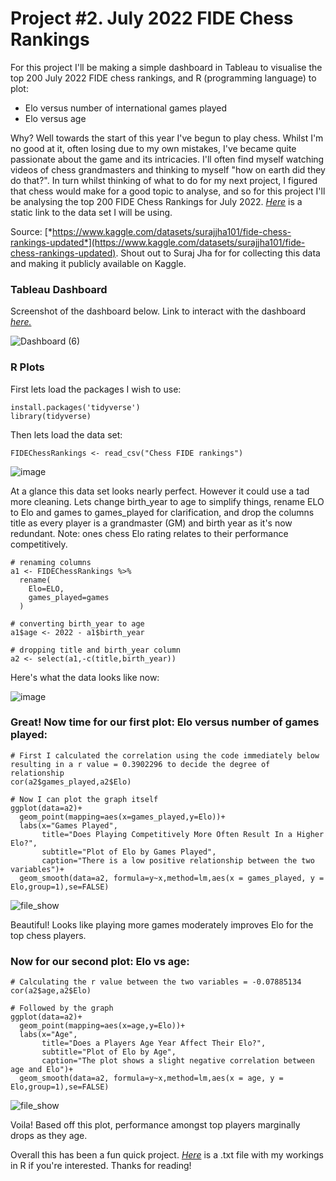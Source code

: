 # Project #2. July 2022 FIDE Chess Rankings

For this project I'll be making a simple dashboard in Tableau to visualise the top 200 July 2022 FIDE chess rankings, and R (programming language) to plot:

* Elo versus number of international games played
* Elo versus age

Why? Well towards the start of this year I've begun to play chess. Whilst I'm no good at it, often losing due to my own mistakes, I've became quite passionate about the game and its intricacies. I'll often find myself watching videos of chess grandmasters and thinking to myself "how on earth did they do that?". In turn whilst thinking of what to do for my next project, I figured that chess would make for a good topic to analyse, and so for this project I'll be analysing the top 200 FIDE Chess Rankings for July 2022. [*Here*](https://github.com/robertjspencer/robertjspencer.github.io/files/9365533/Chess.FIDE.Rankings.csv) is a static link to the data set I will be using.

Source: [*https://www.kaggle.com/datasets/surajjha101/fide-chess-rankings-updated*](https://www.kaggle.com/datasets/surajjha101/fide-chess-rankings-updated). Shout out to Suraj Jha for for collecting this data and making it publicly available on Kaggle.

### Tableau Dashboard

Screenshot of the dashboard below. Link to interact with the dashboard [*here.*](https://public.tableau.com/views/July2022Top200FIDEChessRankings/Dashboard?:language=en-US&:display_count=n&:origin=viz_share_link_)

![Dashboard (6)](https://user-images.githubusercontent.com/105367716/185745789-101b5bc9-e7bd-45b7-b576-7a90ded74cc2.png)

### R Plots

First lets load the packages I wish to use:

```
install.packages('tidyverse')
library(tidyverse)
```

Then lets load the data set:

```
FIDEChessRankings <- read_csv("Chess FIDE rankings")
```

![image](https://user-images.githubusercontent.com/105367716/185618603-616169e7-ec39-47bd-bf08-500ad739a96a.png)

At a glance this data set looks nearly perfect. However it could use a tad more cleaning. Lets change birth_year to age to simplify things, rename ELO to Elo and games to games_played for clarification, and drop the columns title as every player is a grandmaster (GM) and birth year as it's now redundant. Note: ones chess Elo rating relates to their performance competitively. 

```
# renaming columns
a1 <- FIDEChessRankings %>%
  rename(
    Elo=ELO,
    games_played=games
  )

# converting birth_year to age
a1$age <- 2022 - a1$birth_year

# dropping title and birth_year column
a2 <- select(a1,-c(title,birth_year))
```
Here's what the data looks like now:

![image](https://user-images.githubusercontent.com/105367716/185740825-7c0e1831-470e-4c33-a5d5-30ad7c844d1c.png)

### Great! Now time for our first plot: Elo versus number of games played:

```
# First I calculated the correlation using the code immediately below resulting in a r value = 0.3902296 to decide the degree of relationship
cor(a2$games_played,a2$Elo)

# Now I can plot the graph itself
ggplot(data=a2)+
  geom_point(mapping=aes(x=games_played,y=Elo))+
  labs(x="Games Played",
       title="Does Playing Competitively More Often Result In a Higher Elo?",
       subtitle="Plot of Elo by Games Played",
       caption="There is a low positive relationship between the two variables")+
  geom_smooth(data=a2, formula=y~x,method=lm,aes(x = games_played, y = Elo,group=1),se=FALSE)
  ```
  
  
![file_show](https://user-images.githubusercontent.com/105367716/185625420-0b6296a8-d920-4f09-bb98-47e1ef84ba7e.png)

Beautiful! Looks like playing more games moderately improves Elo for the top chess players.

### Now for our second plot: Elo vs age:

```
# Calculating the r value between the two variables = -0.07885134
cor(a2$age,a2$Elo)

# Followed by the graph
ggplot(data=a2)+
  geom_point(mapping=aes(x=age,y=Elo))+
  labs(x="Age",
       title="Does a Players Age Year Affect Their Elo?",
       subtitle="Plot of Elo by Age",
       caption="The plot shows a slight negative correlation between age and Elo")+
  geom_smooth(data=a2, formula=y~x,method=lm,aes(x = age, y = Elo,group=1),se=FALSE)
```


![file_show](https://user-images.githubusercontent.com/105367716/185747463-19678ade-d4b1-4849-a00f-7f3d5cc51a3a.png)

Voila! Based off this plot, performance amongst top players marginally drops as they age. 

Overall this has been a fun quick project. [*Here*](https://github.com/robertjspencer/robertjspencer.github.io/files/9386847/Project2Workings.txt) is a .txt file with my workings in R if you're interested. Thanks for reading!
